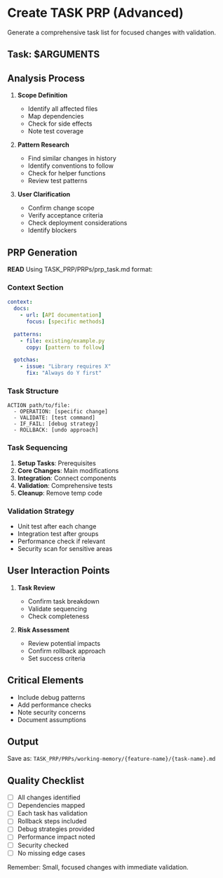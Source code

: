 # Create TASK PRP (Advanced)

Generate a comprehensive task list for focused changes with validation.

## Task: $ARGUMENTS

## Analysis Process

1. **Scope Definition**
   - Identify all affected files
   - Map dependencies
   - Check for side effects
   - Note test coverage

2. **Pattern Research**
   - Find similar changes in history
   - Identify conventions to follow
   - Check for helper functions
   - Review test patterns

3. **User Clarification**
   - Confirm change scope
   - Verify acceptance criteria
   - Check deployment considerations
   - Identify blockers

## PRP Generation

**READ**
Using TASK_PRP/PRPs/prp_task.md format:

### Context Section

```yaml
context:
  docs:
    - url: [API documentation]
      focus: [specific methods]

  patterns:
    - file: existing/example.py
      copy: [pattern to follow]

  gotchas:
    - issue: "Library requires X"
      fix: "Always do Y first"
```

### Task Structure

```
ACTION path/to/file:
  - OPERATION: [specific change]
  - VALIDATE: [test command]
  - IF_FAIL: [debug strategy]
  - ROLLBACK: [undo approach]
```

### Task Sequencing

1. **Setup Tasks**: Prerequisites
2. **Core Changes**: Main modifications
3. **Integration**: Connect components
4. **Validation**: Comprehensive tests
5. **Cleanup**: Remove temp code

### Validation Strategy

- Unit test after each change
- Integration test after groups
- Performance check if relevant
- Security scan for sensitive areas

## User Interaction Points

1. **Task Review**
   - Confirm task breakdown
   - Validate sequencing
   - Check completeness

2. **Risk Assessment**
   - Review potential impacts
   - Confirm rollback approach
   - Set success criteria

## Critical Elements

- Include debug patterns
- Add performance checks
- Note security concerns
- Document assumptions

## Output

Save as: `TASK_PRP/PRPs/working-memory/{feature-name}/{task-name}.md`

## Quality Checklist

- [ ] All changes identified
- [ ] Dependencies mapped
- [ ] Each task has validation
- [ ] Rollback steps included
- [ ] Debug strategies provided
- [ ] Performance impact noted
- [ ] Security checked
- [ ] No missing edge cases

Remember: Small, focused changes with immediate validation.
